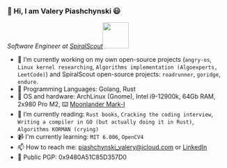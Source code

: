 ### 👋 Hi, I am Valery Piashchynski 😃

<p><em>Software Engineer at <a href="https://spiralscout.com">SpiralScout</a><img src="https://media.giphy.com/media/WUlplcMpOCEmTGBtBW/giphy.gif" width="60"> 
</em></p>


- 🔭 I’m currently working on my own open-source projects (`angry-os`, `Linux kernel researching`, `Algorithms implementation (Algoexperts, LeetCode)`) and SpiralScout open-source projects: `roadrunner`, `goridge`, `endure`.
- :rocket: Programming Languages: Golang, Rust
- 💾 OS and hardware: ArchLinux (Gnome), Intel i9-12900k, 64Gb RAM, 2x980 Pro M2, ⌨️ [Moonlander Mark-I](https://www.zsa.io/moonlander/)
- 🌱 I’m currently reading: `Rust books`, `Cracking the coding interview`, `Writing a compiler in GO (but actually doing it in Rust)`, `Algorithms KORMAN (crying)`
- 📹 I'm currently learning: `MIT 6.006`, `OpenCV4`
- 📫 How to reach me: piashchynski_valery@icloud.com or [LinkedIn](https://linkedin.com/in/rustatian)  
- 🔑 Public PGP: 0x9480A51C85D357D0
